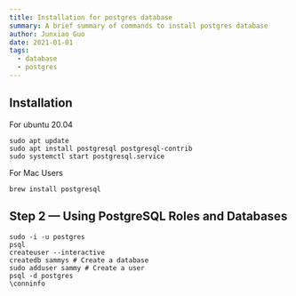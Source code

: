 ```yaml
---
title: Installation for postgres database
summary: A brief summary of commands to install postgres database
author: Junxiao Guo
date: 2021-01-01
tags:
  - database
  - postgres
---
```



## Installation

For ubuntu 20.04

```shell
sudo apt update
sudo apt install postgresql postgresql-contrib
sudo systemctl start postgresql.service

```

For Mac Users

```shell
brew install postgresql
```

## Step 2 — Using PostgreSQL Roles and Databases

```shell
sudo -i -u postgres
psql
createuser --interactive
createdb sammys # Create a database
sudo adduser sammy # Create a user
psql -d postgres
\conninfo
```
